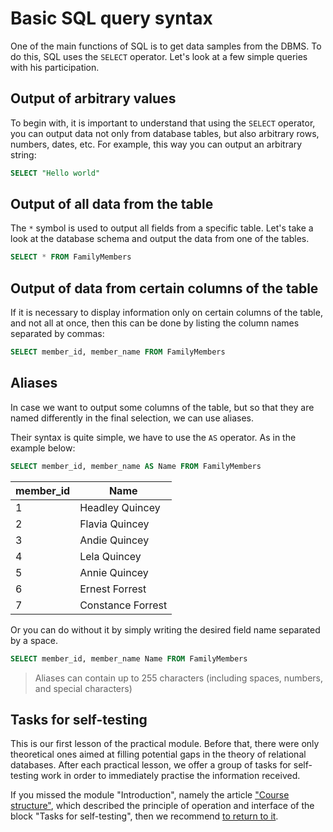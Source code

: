 # Basic SQL query syntax

One of the main functions of SQL is to get data samples from the DBMS.
To do this, SQL uses the `SELECT` operator. Let's look at a few simple queries with his participation.

## Output of arbitrary values

To begin with, it is important to understand that using the `SELECT` operator, you can output data not only from database tables,
but also arbitrary rows, numbers, dates, etc. For example, this way you can output an arbitrary string:

```sql
SELECT "Hello world"
```

## Output of all data from the table

The `*` symbol is used to output all fields from a specific table. Let's take a look at the database schema and
output the data from one of the tables.

```sql
SELECT * FROM FamilyMembers
```

## Output of data from certain columns of the table

If it is necessary to display information only on certain columns of the table, and not all at once, then
this can be done by listing the column names separated by commas:

```sql
SELECT member_id, member_name FROM FamilyMembers
```

## Aliases

In case we want to output some columns of the table, but so that they are named differently in the final selection,
we can use aliases.

Their syntax is quite simple, we have to use the `AS` operator. As in the example below:

```sql
SELECT member_id, member_name AS Name FROM FamilyMembers
```

| member_id | Name              |
| --------- | ----------------- |
| 1         | Headley Quincey   |
| 2         | Flavia Quincey    |
| 3         | Andie Quincey     |
| 4         | Lela Quincey      |
| 5         | Annie Quincey     |
| 6         | Ernest Forrest    |
| 7         | Constance Forrest |

Or you can do without it by simply writing the desired field name separated by a space.

```sql
SELECT member_id, member_name Name FROM FamilyMembers
```

> Aliases can contain up to 255 characters (including spaces, numbers, and special characters)

## Tasks for self-testing

This is our first lesson of the practical module. Before that, there were only theoretical ones aimed at filling potential gaps in the theory of relational databases.
After each practical lesson, we offer a group of tasks for self-testing work in order to immediately practise the information received.

If you missed the module "Introduction", namely the article <a href="https://sql-academy.org/guide/intro-structure-of-course" target="_blank"> "Course structure"</a>, which described the principle of operation and interface of the block
"Tasks for self-testing", then we recommend <a href="https://sql-academy.org/guide/intro-structure-of-course" target="_blank"> to return to it</a>.

